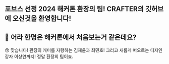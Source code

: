 ## 포브스 선정 2024 해커톤 환장의 팀! CRAFTER의 깃허브에 오신것을 환영합니다! </br>

## 🤔 어라 한명은 해커톤에서 처음보는거 같은데요? </br>
😚 맞습니다! 환장의 캐미를 자랑하는 김재윤과 최민호! 그리고 새롭게 떠오르는 디자인 강자 이상연까지! 정말 환장의 팀이죠.